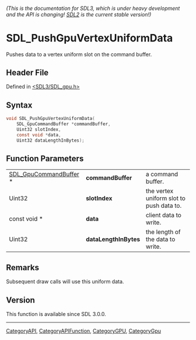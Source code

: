 ###### (This is the documentation for SDL3, which is under heavy development and the API is changing! [SDL2](https://wiki.libsdl.org/SDL2/) is the current stable version!)
# SDL_PushGpuVertexUniformData

Pushes data to a vertex uniform slot on the command buffer.

## Header File

Defined in [<SDL3/SDL_gpu.h>](https://github.com/libsdl-org/SDL/blob/main/include/SDL3/SDL_gpu.h)

## Syntax

```c
void SDL_PushGpuVertexUniformData(
    SDL_GpuCommandBuffer *commandBuffer,
    Uint32 slotIndex,
    const void *data,
    Uint32 dataLengthInBytes);
```

## Function Parameters

|                                                |                       |                                          |
| ---------------------------------------------- | --------------------- | ---------------------------------------- |
| [SDL_GpuCommandBuffer](SDL_GpuCommandBuffer) * | **commandBuffer**     | a command buffer.                        |
| Uint32                                         | **slotIndex**         | the vertex uniform slot to push data to. |
| const void *                                   | **data**              | client data to write.                    |
| Uint32                                         | **dataLengthInBytes** | the length of the data to write.         |

## Remarks

Subsequent draw calls will use this uniform data.

## Version

This function is available since SDL 3.0.0.

----
[CategoryAPI](CategoryAPI), [CategoryAPIFunction](CategoryAPIFunction), [CategoryGPU](CategoryGPU), [CategoryGpu](CategoryGpu)


